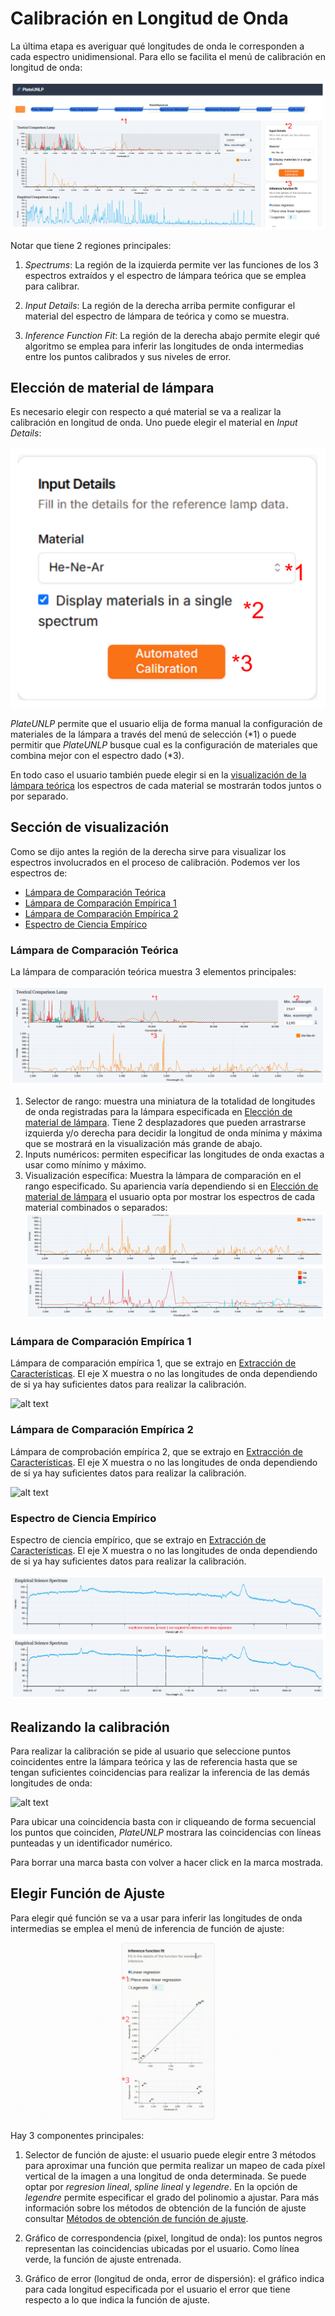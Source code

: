 # Calibración en Longitud de Onda

La última etapa es averiguar qué longitudes de onda le corresponden a cada espectro unidimensional. Para ello se facilita el menú de calibración en longitud de onda:

![alt text](./images/WavelengthCalibration/wavelength-calibration.png)

Notar que tiene 2 regiones principales:

1. _Spectrums_: La región de la izquierda permite ver las funciones de los 3 espectros extraídos y el espectro de lámpara teórica que se emplea para calibrar.

2. _Input Details_: La región de la derecha arriba permite configurar el material del espectro de lámpara de teórica y como se muestra.

3. _Inference Function Fit_: La región de la derecha abajo permite elegir qué algoritmo se emplea para inferir las longitudes de onda intermedias entre los puntos calibrados y sus niveles de error.

## Elección de material de lámpara

Es necesario elegir con respecto a qué material se va a realizar la calibración en longitud de onda. Uno puede elegir el material en _Input Details_:

![alt text](./images/WavelengthCalibration/input-details.png)

_PlateUNLP_ permite que el usuario elija de forma manual la configuración de materiales de la lámpara a través del menú de selección (*1) o puede permitir que _PlateUNLP_ busque cual es la configuración de materiales que combina mejor con el espectro dado (*3).

En todo caso el usuario también puede elegir si en la [visualización de la lámpara teórica](#lámpara-de-comparación-teórica) los espectros de cada material se mostrarán todos juntos o por separado.

## Sección de visualización

Como se dijo antes la región de la derecha sirve para visualizar los espectros involucrados en el proceso de calibración. Podemos ver los espectros de:
- [Lámpara de Comparación Teórica](#lámpara-de-comparación-teórica)
- [Lámpara de Comparación Empírica 1](#lámpara-de-comparación-empírica-1)
- [Lámpara de Comparación Empírica 2](#lámpara-de-comparación-empírica-2)
- [Espectro de Ciencia Empírico](#espectro-de-ciencia-empírico)

### Lámpara de Comparación Teórica

La lámpara de comparación teórica muestra 3 elementos principales:

![alt text](./images/WavelengthCalibration/lamp-teorical.png)

1. Selector de rango: muestra una miniatura de la totalidad de longitudes de onda registradas para la lámpara especificada en [Elección de material de lámpara](#elección-de-material-de-lámpara).
Tiene 2 desplazadores que pueden arrastrarse izquierda y/o derecha para decidir la longitud de onda mínima y máxima que se mostrará en la visualización más grande de abajo.
2. Inputs numéricos: permiten especificar las longitudes de onda exactas a usar como mínimo y máximo.
3. Visualización específica: Muestra la lámpara de comparación en el rango especificado. Su apariencia varía dependiendo si en [Elección de material de lámpara](#elección-de-material-de-lámpara) el usuario opta por mostrar los espectros de cada material combinados o separados:
![alt text](./images/WavelengthCalibration/comparative-combine-spectrums.png)

### Lámpara de Comparación Empírica 1

Lámpara de comparación empírica 1, que se extrajo en [Extracción de Características](./feature-extraction.md). El eje X muestra o no las longitudes de onda dependiendo de si ya hay suficientes datos para realizar la calibración.

![alt text](./images/WavelengthCalibration/empirical-lamp-1.png)

### Lámpara de Comparación Empírica 2

Lámpara de comprobación empírica 2, que se extrajo en [Extracción de Características](./feature-extraction.md). El eje X muestra o no las longitudes de onda dependiendo de si ya hay suficientes datos para realizar la calibración.

![alt text](./images/WavelengthCalibration/empirical-lamp-2.png)

### Espectro de Ciencia Empírico

Espectro de ciencia empírico, que se extrajo en [Extracción de Características](./feature-extraction.md). El eje X muestra o no las longitudes de onda dependiendo de si ya hay suficientes datos para realizar la calibración.

![alt text](./images/WavelengthCalibration/empirical-spectrum.png)

## Realizando la calibración

Para realizar la calibración se pide al usuario que seleccione puntos coincidentes entre la lámpara teórica y las de referencia hasta que se tengan suficientes coincidencias para realizar la inferencia de las demás longitudes de onda:

![alt text](./images/WavelengthCalibration/match-points.gif)

Para ubicar una coincidencia basta con ir cliqueando de forma secuencial los puntos que coinciden, _PlateUNLP_ mostrara las coincidencias con líneas punteadas y un identificador numérico.

Para borrar una marca basta con volver a hacer click en la marca mostrada.

## Elegir Función de Ajuste

Para elegir qué función se va a usar para inferir las longitudes de onda intermedias se emplea el menú de inferencia de función de ajuste:

![alt text](./images/WavelengthCalibration/inference-fit-function.gif)

Hay 3 componentes principales:
1. Selector de función de ajuste: el usuario puede elegir entre 3 métodos para aproximar una función que permita realizar un mapeo de cada píxel vertical de la imagen a una longitud de onda determinada. Se puede optar por _regresion lineal_, _spline lineal_ y _legendre_. En la opción de _legendre_ permite especificar el grado del polinomio a ajustar. Para más información sobre los métodos de obtención de la función de ajuste consultar [Métodos de obtención de función de ajuste](./fit-function-methods.md).

2. Gráfico de correspondencia (pixel, longitud de onda): los puntos negros representan las coincidencias ubicadas por el usuario. Como línea verde, la función de ajuste entrenada.

3. Gráfico de error (longitud de onda, error de dispersión): el gráfico indica para cada longitud especificada por el usuario el error que tiene respecto a lo que indica la función de ajuste.